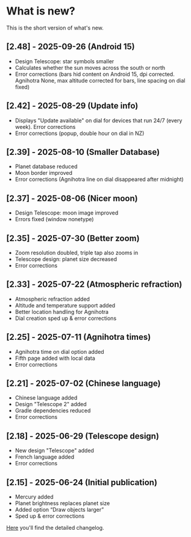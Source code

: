 # What is new?
This is the short version of what's new.

## [2.48] - 2025-09-26 (Android 15) 
- Design Telescope: star symbols smaller
- Calculates whether the sun moves across the south or north 
- Error corrections (bars hid content on Android 15, dpi corrected. Agnihotra None, max altitude corrected for bars, line spacing on dial fixed)

## [2.42] - 2025-08-29 (Update info) 

- Displays "Update available" on dial for devices that run 24/7 (every week). Error corrections
- Error corrections (popup, double hour on dial in NZ)
  
## [2.39] - 2025-08-10 (Smaller Database) 

- Planet database reduced
- Moon border improved
- Error corrections (Agnihotra line on dial disappeared after midnight)

## [2.37] - 2025-08-06 (Nicer moon)

- Design Telescope: moon image improved
- Errors fixed (window nonetype)

## [2.35] - 2025-07-30 (Better zoom)

- Zoom resolution doubled, triple tap also zooms in
- Telescope design: planet size decreased
- Error corrections

## [2.33] - 2025-07-22 (Atmospheric refraction)

- Atmospheric refraction added
- Altitude and temperature support added
- Better location handling for Agnihotra
- Dial creation sped up & error corrections

## [2.25] - 2025-07-11 (Agnihotra times)

- Agnihotra time on dial option added
- Fifth page added with local data
- Error corrections

## [2.21] - 2025-07-02 (Chinese language)

- Chinese language added
- Design "Telescope 2" added
- Gradle dependencies reduced
- Error corrections
  
## [2.18] - 2025-06-29 (Telescope design)

- New design "Telescope" added
- French language added
- Error corrections

## [2.15] - 2025-06-24 (Initial publication)

- Mercury added
- Planet brightness replaces planet size
- Added option “Draw objects larger”
- Sped up & error corrections

[Here](./CHANGELOG.md) you'll find the detailed changelog.

